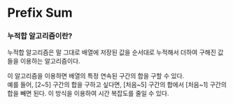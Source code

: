 # Prefix Sum

### 누적합 알고리즘이란?

누적합 알고리즘은 말 그대로 배열에 저장된 값을 순서대로 누적해서 더하여 구해진 값들을 이용하는 알고리즘이다.  

이 알고리즘을 이용하면 배열의 특정 연속된 구간의 합을 구할 수 있다.  
예를 들어, [2~5] 구간의 합을 구하고 싶다면, [처음~5] 구간의 합에서 [처음~1] 구간의 합을 빼면 된다. 이 방식을 이용하여 시간 복잡도를 줄일 수 있다.